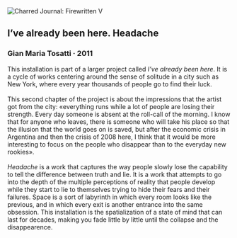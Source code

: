 <div class="artwork-of-the-day">
  <div class="container">
    <div class="img-wrapper">
      <img
        src="https://uploads1.wikiart.org/00318/images/gian-maria-tosatti/13-2011-govislandwork-7030-edited.jpg"
        alt="Charred Journal: Firewritten V" />
    </div>
    <div class="artwork-detail">
      <div class="artwork-origin"> 
        <h2 class="artwork-name">I’ve already been here. Headache</h2>
        <h3 class="artist">
          Gian Maria Tosatti
                    ·  2011
        </h3>
      </div>
      <p class="description">
        <span class="artwork-description-text ng-binding" ng-bind-html="viewModel.ArtworkOfTheDay.Description | unsafe">This installation is part of a larger project called <i>I’ve already been here</i>. It is a cycle of works centering around the sense of solitude in a city such as New York, where every year thousands of people go to find their luck.<br><br>This second chapter of the project is about the impressions that the artist got from the city: «everything runs while a lot of people are losing their strength. Every day someone is absent at the roll-call of the morning. I know that for anyone who leaves, there is someone who will take his place so that the illusion that the world goes on is saved, but after the economic crisis in Argentina and then the crisis of 2008 here, I think that it would be more interesting to focus on the people who disappear than to the everyday new rookies».<br><br><i>Headache</i> is a work that captures the way people slowly lose the capability to tell the difference between truth and lie. It is a work that attempts to go into the depth of the multiple perceptions of reality that people develop while they start to lie to themselves trying to hide their fears and their failures. Space is a sort of labyrinth in which every room looks like the previous, and in which every exit is another entrance into the same obsession. This installation is the spatialization of a state of mind that can last for decades, making you fade little by little until the collapse and the disappearence.</span>
                        <div class="text-shadow-container" ng-show="showShadow" style=""></div>
      </p>
    </div>
  </div>

</div>
